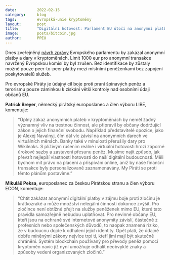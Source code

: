 ```yaml
---
date:         2022-02-15
category:     blog
tags:         evropská-unie kryptoměny
layout:       post
title:        "Digitální hotovost: Parlament EU útočí na anonymní platby v kryptoměnách"
image:        posts/bitcoin.jpg
author:       PPEU
---
```


Dnes zveřejněný [návrh zprávy](https://www.europarl.europa.eu/doceo/document/CJ12-PR-704888_EN.pdf) Evropského parlamentu by zakázal anonymní platby a dary v kryptoměnách. Limit 1000 eur pro anonymní transakce navržený Evropskou komisí by byl zrušen. Bez identifikace by zůstaly možné pouze peer-to-peer platby mezi místními peněženkami bez zapojení poskytovatelů služeb.

Pro evropské Piráty je údajný cíl boje proti praní špinavých peněz a terorismu pouze záminkou k získání větší kontroly nad osobními údaji občanů EU.

**Patrick Breyer**, německý pirátský europoslanec a člen výboru LIBE, komentuje:

> “Úplný zákaz anonymních plateb v kryptoměnách by neměl žádný významný vliv na trestnou činnost, ale připravil by občany dodržující zákon o jejich finanční svobodu. Například představitelé opozice, jako je Alexej Navalnyj, čím dál víc závisí na anonymních darech ve virtuálních měnách. Banky také v minulosti přerušily dary pro Wikileaks. S plíživým rušením reálné i virtuální hotovosti hrozí záporné úrokové sazby a zastavení přesunu peněz. Musíme najít způsob, jak převzít nejlepší vlastnosti hotovosti do naší digitální budoucnosti. Měli bychom mít právo na placení a přispívání online, aniž by naše finanční transakce byly personalizovaně zaznamenávány. My Piráti se proti těmto plánům postavíme.”

**Mikuláš Peksa**, europoslanec za českou Pirátskou stranu a člen výboru ECON, komentuje:

> “Chtít zakázat anonymní digitální platby v zájmu boje proti zločinu je krátkozraké a může množství nelegální činnosti dokonce zvýšit. Pro zločince není obtížné přejít na služby peněženek mimo EU, které tato pravidla samozřejmě nebudou uplatňovat. Pro nevinné občany EU, kteří jsou na ochraně své internetové anonymity závislí, částečně z profesních nebo společenských důvodů, to naopak znamená riziko, že v budoucnu dojde k odhalení jejich identity. Opět platí, že údajně dobře míněnými zákony nejvíce trpí ti, kteří jimi mají být skutečně chráněni. Systém blockchain používaný pro převody peněz pomocí kryptoměn navíc již nyní umožňuje odhalit neobvyklé znaky a způsoby vedení organizovaných zločinů.”
 

